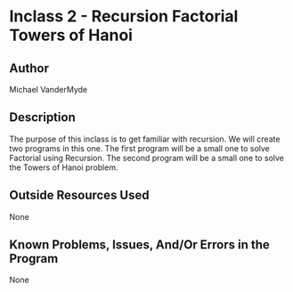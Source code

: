 # Inclass 2 - Recursion Factorial Towers of Hanoi

## Author

Michael VanderMyde

## Description

The purpose of this inclass is to get familiar with recursion.
We will create two programs in this one.
The first program will be a small one to solve Factorial using Recursion.
The second program will be a small one to solve the Towers of Hanoi problem.

## Outside Resources Used

None

## Known Problems, Issues, And/Or Errors in the Program

None
